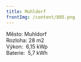 ```yaml
---
title: Muhldorf
frontImg: /content/885.png
---
```

<!--StartFragment-->

Město: Muhldorf\
Rozloha: 28 m2\
Výkon:  6,15 kWp\
Baterie:  5,7 kWh

<!--EndFragment-->